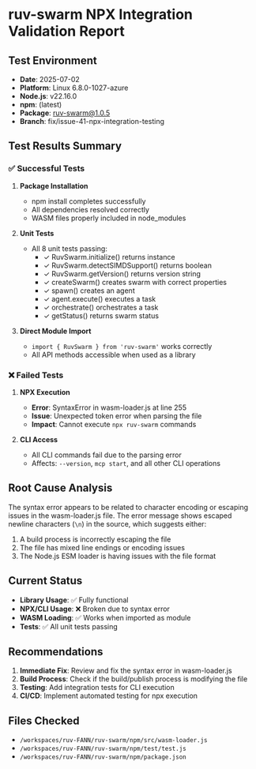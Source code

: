 # ruv-swarm NPX Integration Validation Report

## Test Environment
- **Date**: 2025-07-02
- **Platform**: Linux 6.8.0-1027-azure
- **Node.js**: v22.16.0
- **npm**: (latest)
- **Package**: ruv-swarm@1.0.5
- **Branch**: fix/issue-41-npx-integration-testing

## Test Results Summary

### ✅ Successful Tests

1. **Package Installation**
   - npm install completes successfully
   - All dependencies resolved correctly
   - WASM files properly included in node_modules

2. **Unit Tests**
   - All 8 unit tests passing:
     - ✓ RuvSwarm.initialize() returns instance
     - ✓ RuvSwarm.detectSIMDSupport() returns boolean
     - ✓ RuvSwarm.getVersion() returns version string
     - ✓ createSwarm() creates swarm with correct properties
     - ✓ spawn() creates an agent
     - ✓ agent.execute() executes a task
     - ✓ orchestrate() orchestrates a task
     - ✓ getStatus() returns swarm status

3. **Direct Module Import**
   - `import { RuvSwarm } from 'ruv-swarm'` works correctly
   - All API methods accessible when used as a library

### ❌ Failed Tests

1. **NPX Execution**
   - **Error**: SyntaxError in wasm-loader.js at line 255
   - **Issue**: Unexpected token error when parsing the file
   - **Impact**: Cannot execute `npx ruv-swarm` commands

2. **CLI Access**
   - All CLI commands fail due to the parsing error
   - Affects: `--version`, `mcp start`, and all other CLI operations

## Root Cause Analysis

The syntax error appears to be related to character encoding or escaping issues in the wasm-loader.js file. The error message shows escaped newline characters (`\n`) in the source, which suggests either:

1. A build process is incorrectly escaping the file
2. The file has mixed line endings or encoding issues
3. The Node.js ESM loader is having issues with the file format

## Current Status

- **Library Usage**: ✅ Fully functional
- **NPX/CLI Usage**: ❌ Broken due to syntax error
- **WASM Loading**: ✅ Works when imported as module
- **Tests**: ✅ All unit tests passing

## Recommendations

1. **Immediate Fix**: Review and fix the syntax error in wasm-loader.js
2. **Build Process**: Check if the build/publish process is modifying the file
3. **Testing**: Add integration tests for CLI execution
4. **CI/CD**: Implement automated testing for npx execution

## Files Checked
- `/workspaces/ruv-FANN/ruv-swarm/npm/src/wasm-loader.js`
- `/workspaces/ruv-FANN/ruv-swarm/npm/test/test.js`
- `/workspaces/ruv-FANN/ruv-swarm/npm/package.json`